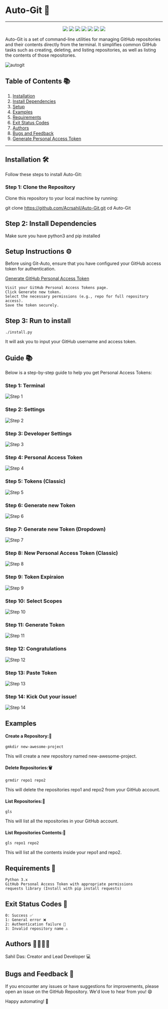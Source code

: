 # Auto-Git 🚀
---
<p align="center">
  <img src="https://img.shields.io/github/contributors/Acrsahil/Auto-Git?style=for-the-badge" />
  <img src="https://img.shields.io/github/stars/Acrsahil/Auto-Git?style=for-the-badge" />
  <img src="https://img.shields.io/github/forks/Acrsahil/Auto-Git?style=for-the-badge&color=gold" />
  
   <img src="https://img.shields.io/github/license/Acrsahil/Auto-Git?style=for-the-badge" />
  <img src="https://img.shields.io/badge/Python-47%25-blue?style=for-the-badge&color=purple" />
  <img src="https://img.shields.io/badge/Bash-27%25-green?style=for-the-badge" />
  <img src="https://img.shields.io/badge/Roff-25%25-yellow?style=for-the-badge" />
</p>







Auto-Git is a set of command-line utilities for managing GitHub repositories and their contents directly from the terminal. It simplifies common GitHub tasks such as creating, deleting, and listing repositories, as well as listing the contents of those repositories.

![autogit](https://github.com/user-attachments/assets/457b361d-d48c-4d22-99a0-78175b36a820)

## Table of Contents 📚

1. [Installation](#installation-%EF%B8%8F)
2. [Install Dependencies](#step-2-install-dependencies)
3. [Setup](#step-3-run-to-install)
4. [Examples](#examples)
5. [Requirements](#requirements-)
6. [Exit Status Codes](#exit-status-codes-)
7. [Authors](#authors-)
8. [Bugs and Feedback](#bugs-and-feedback-)
9. [Generate Personal Access Token](#guide-)

---



## Installation 🛠

Follow these steps to install Auto-Git:

### Step 1: Clone the Repository

Clone this repository to your local machine by running:

git clone https://github.com/Acrsahil/Auto-Git.git
cd Auto-Git

## Step 2: Install Dependencies

Make sure you have python3 and pip installed

## Setup Instructions ⚙️

Before using Git-Auto, ensure that you have configured your GitHub access token for authentication.

 [Generate GitHub Personal Access Token](#guide-)

    Visit your GitHub Personal Access Tokens page.
    Click Generate new token.
    Select the necessary permissions (e.g., repo for full repository access).
    Save the token securely.

## Step 3: Run to install

    ./install.py


It will ask you to input your GitHub username and access token.

## Guide 📚

Below is a step-by-step guide to help you get Personal Access Tokens:

### Step 1: Terminal
![Step 1](guide/1.png)

### Step 2: Settings
![Step 2](guide/2.png)

### Step 3: Developer Settings
![Step 3](guide/3.png)

### Step 4: Personal Access Token
![Step 4](guide/4.png)

### Step 5: Tokens (Classic)
![Step 5](guide/5.png)

### Step 6: Generate new Token
![Step 6](guide/6.png)

### Step 7: Generate new Token (Dropdown)
![Step 7](guide/7.png)

### Step 8: New Personal Access Token (Classic)
![Step 8](guide/8.png)

### Step 9: Token Expiraion
![Step 9](guide/9.png)

### Step 10: Select Scopes
![Step 10](guide/10.png)

### Step 11: Generate Token
![Step 11](guide/11.png)

### Step 12: Congratulations
![Step 12](guide/12.png)    

### Step 13: Paste Token
![Step 13](guide/13.png) 

### Step 14: Kick Out your issue!
![Step 14](guide/14.png) 

## Examples

#### Create a Repository:📂

    gmkdir new-awesome-project

This will create a new repository named new-awesome-project.

#### Delete Repositories:🗑

    grmdir repo1 repo2

This will delete the repositories repo1 and repo2 from your GitHub account.

#### List Repositories:📜

    gls

This will list all the repositories in your GitHub account.

#### List Repositories Contents:📁

    gls repo1 repo2

This will list all the contents inside your repo1 and repo2.

## Requirements 📌

    Python 3.x
    GitHub Personal Access Token with appropriate permissions
    requests library (Install with pip install requests)

## Exit Status Codes 🚦

    0: Success ✅
    1: General error ❌
    2: Authentication failure 🔐
    3: Invalid repository name ⚠️



## Authors 👨‍💻👩‍💻

Sahil Das: Creator and Lead Developer 💻

## Bugs and Feedback 🐞

If you encounter any issues or have suggestions for improvements, please open an issue on the GitHub Repository. We'd love to hear from you! 😄

Happy automating! 🚀
